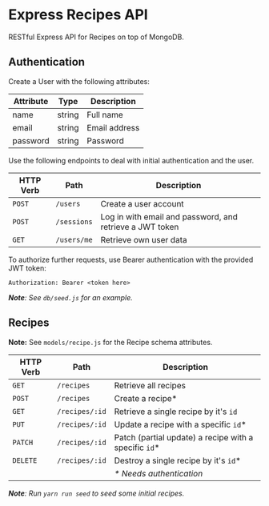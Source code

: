 # Express Recipes API

RESTful Express API for Recipes on top of MongoDB.

## Authentication

Create a User with the following attributes:

| Attribute | Type   | Description   |
|-----------|--------|---------------|
| name      | string | Full name     |
| email     | string | Email address |
| password  | string | Password      |

Use the following endpoints to deal with initial authentication and the user.

| HTTP Verb | Path        | Description |
|-----------|-------------|--------------|
| `POST`    | `/users`    | Create a user account |
| `POST`    | `/sessions` | Log in with email and password, and retrieve a JWT token |
| `GET`     | `/users/me` | Retrieve own user data |

To authorize further requests, use Bearer authentication with the provided JWT token:

```
Authorization: Bearer <token here>
```

_**Note**: See `db/seed.js` for an example._

## Recipes

**Note:** See `models/recipe.js` for the Recipe schema attributes.

| HTTP Verb | Path | Description |
|-----------|------|--------------|
| `GET` | `/recipes` | Retrieve all recipes |
| `POST` | `/recipes` | Create a recipe* |
| `GET` | `/recipes/:id` | Retrieve a single recipe by it's `id` |
| `PUT` | `/recipes/:id` | Update a recipe with a specific `id`* |
| `PATCH` | `/recipes/:id` | Patch (partial update) a recipe with a specific `id`* |
| `DELETE` | `/recipes/:id` | Destroy a single recipe by it's `id`* |
| | | _* Needs authentication_ |

_**Note**: Run `yarn run seed` to seed some initial recipes._
